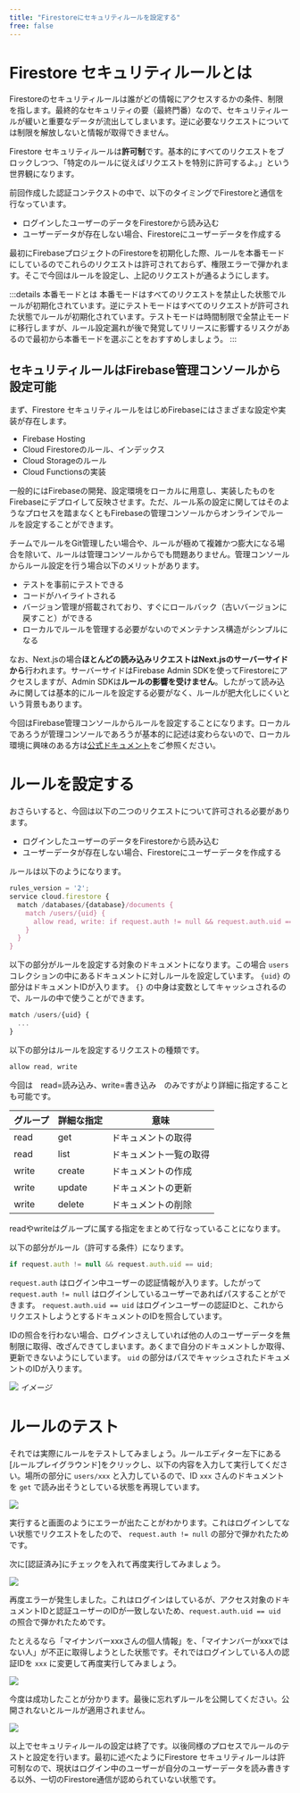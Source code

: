 ```yaml
---
title: "Firestoreにセキュリティルールを設定する"
free: false
---
```


# Firestore セキュリティルールとは

Firestoreのセキュリティルールは誰がどの情報にアクセスするかの条件、制限を指します。最終的なセキュリティの要（最終門番）なので、セキュリティルールが緩いと重要なデータが流出してしまいます。逆に必要なリクエストについては制限を解放しないと情報が取得できません。

Firestore セキュリティルールは**許可制**です。基本的にすべてのリクエストをブロックしつつ、「特定のルールに従えばリクエストを特別に許可するよ。」という世界観になります。

前回作成した認証コンテクストの中で、以下のタイミングでFirestoreと通信を行なっています。

- ログインしたユーザーのデータをFirestoreから読み込む
- ユーザーデータが存在しない場合、Firestoreにユーザーデータを作成する

最初にFirebaseプロジェクトのFirestoreを初期化した際、ルールを本番モードにしているのでこれらのリクエストは許可されておらず、権限エラーで弾かれます。そこで今回はルールを設定し、上記のリクエストが通るようにします。

:::details 本番モードとは
本番モードはすべてのリクエストを禁止した状態でルールが初期化されています。逆にテストモードはすべてのリクエストが許可された状態でルールが初期化されています。テストモードは時間制限で全禁止モードに移行しますが、ルール設定漏れが後で発覚してリリースに影響するリスクがあるので最初から本番モードを選ぶことをおすすめしましょう。
:::

## セキュリティルールはFirebase管理コンソールから設定可能

まず、Firestore セキュリティルールをはじめFirebaseにはさまざまな設定や実装が存在します。

- Firebase Hosting
- Cloud Firestoreのルール、インデックス
- Cloud Storageのルール
- Cloud Functionsの実装

一般的にはFirebaseの開発、設定環境をローカルに用意し、実装したものをFirebaseにデプロイして反映させます。ただ、ルール系の設定に関してはそのようなプロセスを踏まなくともFirebaseの管理コンソールからオンラインでルールを設定することができます。

チームでルールをGit管理したい場合や、ルールが極めて複雑かつ膨大になる場合を除いて、ルールは管理コンソールからでも問題ありません。管理コンソールからルール設定を行う場合以下のメリットがあります。

- テストを事前にテストできる
- コードがハイライトされる
- バージョン管理が搭載されており、すぐにロールバック（古いバージョンに戻すこと）ができる
- ローカルでルールを管理する必要がないのでメンテナンス構造がシンプルになる

なお、Next.jsの場合**ほとんどの読み込みリクエストはNext.jsのサーバーサイドから**行われます。サーバーサイドはFirebase Admin SDKを使ってFirestoreにアクセスしますが、Admin SDKは**ルールの影響を受けません**。したがって読み込みに関しては基本的にルールを設定する必要がなく、ルールが肥大化しにくいという背景もあります。

今回はFirebase管理コンソールからルールを設定することになります。ローカルであろうが管理コンソールであろうが基本的に記述は変わらないので、ローカル環境に興味のある方は[公式ドキュメント](https://firebase.google.com/docs/firestore/security/get-started?hl=ja#use_the_firebase_cli)をご参照ください。

# ルールを設定する

おさらいすると、今回は以下の二つのリクエストについて許可される必要があります。

- ログインしたユーザーのデータをFirestoreから読み込む
- ユーザーデータが存在しない場合、Firestoreにユーザーデータを作成する

ルールは以下のようになります。

```js
rules_version = '2';
service cloud.firestore {
  match /databases/{database}/documents {
    match /users/{uid} {
      allow read, write: if request.auth != null && request.auth.uid == uid;
    }
  }
}
```

以下の部分がルールを設定する対象のドキュメントになります。この場合 `users` コレクションの中にあるドキュメントに対しルールを設定しています。 `{uid}` の部分はドキュメントIDが入ります。 `{}` の中身は変数としてキャッシュされるので、ルールの中で使うことができます。

```js
match /users/{uid} {
  ...
}
```

以下の部分はルールを設定するリクエストの種類です。

```js
allow read, write
```

今回は　read=読み込み、write=書き込み　のみですがより詳細に指定することも可能です。

グループ|詳細な指定|意味
---|---|---
read|get|ドキュメントの取得
read|list|ドキュメント一覧の取得
write|create|ドキュメントの作成
write|update|ドキュメントの更新
write|delete|ドキュメントの削除

readやwriteはグループに属する指定をまとめて行なっていることになります。

以下の部分がルール（許可する条件）になります。

```js
if request.auth != null && request.auth.uid == uid;
```

`request.auth` はログイン中ユーザーの認証情報が入ります。したがって `request.auth != null` はログインしているユーザーであればパスすることができます。 `request.auth.uid == uid` はログインユーザーの認証IDと、これからリクエストしようとするドキュメントのIDを照合しています。

IDの照合を行わない場合、ログインさえしていれば他の人のユーザーデータを無制限に取得、改ざんできてしまいます。あくまで自分のドキュメントしか取得、更新できないようにしています。 `uid` の部分はパスでキャッシュされたドキュメントのIDが入ります。

![](https://storage.googleapis.com/zenn-user-upload/fe7598d6f9ef-20211126.jpeg)
*イメージ*

# ルールのテスト

それでは実際にルールをテストしてみましょう。ルールエディター左下にある[ルールプレイグラウンド]をクリックし、以下の内容を入力して実行してください。場所の部分に `users/xxx` と入力しているので、ID `xxx` さんのドキュメントを `get` で読み出そうとしている状態を再現しています。

![](https://storage.googleapis.com/zenn-user-upload/a03391a42f7c-20211126.png)

実行すると画面のようにエラーが出たことがわかります。これはログインしてない状態でリクエストをしたので、 `request.auth != null` の部分で弾かれたためです。

次に[認証済み]にチェックを入れて再度実行してみましょう。

![](https://storage.googleapis.com/zenn-user-upload/e6ef44e4c228-20211126.png)

再度エラーが発生しました。これはログインはしているが、アクセス対象のドキュメントIDと認証ユーザーのIDが一致しないため、`request.auth.uid == uid` の照合で弾かれたためです。

たとえるなら「マイナンバーxxxさんの個人情報」を、「マイナンバーがxxxではない人」が不正に取得しようとした状態です。それではログインしている人の認証IDを `xxx` に変更して再度実行してみましょう。

![](https://storage.googleapis.com/zenn-user-upload/0d54dc0032d2-20211126.png)

今度は成功したことが分かります。最後に忘れずルールを公開してください。公開されないとルールが適用されません。

![](https://storage.googleapis.com/zenn-user-upload/d9377694b844-20211126.png)

以上でセキュリティルールの設定は終了です。以後同様のプロセスでルールのテストと設定を行います。最初に述べたようにFirestore セキュリティルールは許可制なので、現状はログイン中のユーザーが自分のユーザーデータを読み書きする以外、一切のFirestore通信が認められていない状態です。